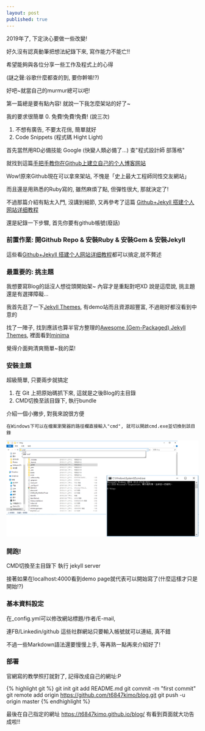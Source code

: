 ```yaml
---
layout: post
published: true
---
```

2019年了, 下定決心要做一些改變!

好久沒有認真動筆把想法紀錄下來, 寫作能力不能亡!!

希望能夠與各位分享一些工作及程式上的心得 

(謎之聲:谷歌什麼都查的到, 要你幹嘛!?)

好吧~就當自己的murmur總可以吧!

第一篇總是要有點內容! 就說一下我怎麼架站的好了~

我的要求很簡單
0. 免費!免費!免費! (說三次)
1. 不想有廣告, 不要太花俏, 簡單就好
2. Code Snippets (程式碼 Hight Light)

首先當然用RD必備技能 Google (快變人類必備了...) 查"程式設計師 部落格" 

就找到這篇[手把手教你在Github上建立自己的个人博客网站]

Wow!原來Github現在可以拿來架站, 不愧是「史上最大工程師同性交友網站」

而且還是用熟悉的Ruby寫的, 雖然麻煩了點, 但彈性很大, 那就決定了!

不過那篇介紹有點太入門, 沒講到細節, 又再參考了這篇 [Github+Jekyll 搭建个人网站详细教程]

還是紀錄一下步驟, 首先你要有github帳號(廢話)

### 前置作業: 開Github Repo & 安裝Ruby & 安裝Gem & 安裝Jekyll

這些看[Github+Jekyll 搭建个人网站详细教程]都可以搞定,就不贅述

### 最重要的: 挑主題

我想要寫Blog的話沒人想從頭開始架~ 內容才是重點對吧XD 說是這麼說, 挑主題還是有選擇障礙...

我首先逛了一下[Jekyll Themes](官網免費主題區), 有demo站而且資源超豐富, 不過剛好都沒看到中意的

找了一陣子, 找到應該也算半官方整理的[Awesome (Gem-Packaged) Jekyll Themes], 裡面看到[minima]
 
覺得介面夠清爽簡單~我的菜!

### 安裝主題
超級簡單, 只要兩步就搞定
1. 在 Git 上把原始碼抓下來, 這就是之後Blog的主目錄
2. CMD切換至該目錄下, 執行bundle
  
介紹一個小撇步, 對我來說很方便

    在Windows下可以在檔案瀏覽器的路徑欄直接輸入"cmd", 就可以開啟cmd.exe並切換到該目錄

![windows cmd快速切換路徑](/assets/img/windows_cmd.png)
  

### 開跑! 
CMD切換至主目錄下 執行 jekyll server

接著如果在localhost:4000看到demo page就代表可以開始寫了(什麼這樣才只是開始!?)

### 基本資料設定 

在_config.yml可以修改網站標題/作者/E-mail, 

連FB/Linkedin/github 這些社群網站只要輸入帳號就可以連結, 真不錯

不過一些Markdown語法還要慢慢上手, 等再熟一點再來介紹好了!

### 部署
官網寫的教學照打就對了, 記得改成自己的網址:P

{% highlight git %}
git init
git add README.md
git commit -m "first commit"
git remote add origin https://github.com/t6847kimo/blog.git
git push -u origin master
{% endhighlight %}

最後在自己指定的網址 https://t6847kimo.github.io/blog/ 有看到頁面就大功告成啦!!

[手把手教你在Github上建立自己的个人博客网站]: https://blog.csdn.net/u012168038/article/details/77715439
[Github+Jekyll 搭建个人网站详细教程]: https://www.jianshu.com/p/9f71e260925d
[Jekyll Themes]: https://jekyll-themes.com/free/
[Awesome (Gem-Packaged) Jekyll Themes]: https://github.com/planetjekyll/awesome-jekyll-themes
[minima]: https://github.com/jekyll/minima
